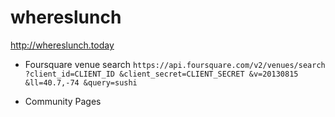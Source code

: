 whereslunch
===========

http://whereslunch.today

- Foursquare venue search
`https://api.foursquare.com/v2/venues/search
  ?client_id=CLIENT_ID
  &client_secret=CLIENT_SECRET
  &v=20130815
  &ll=40.7,-74
  &query=sushi`
  
  
- Community Pages

